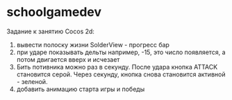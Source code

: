 # schoolgamedev

Задание к занятию Cocos 2d:

1. вывести полоску жизни SolderView - прогресс бар
2. при ударе показывать дельты
   например, -15, это число появляется, а потом двигается вверх и исчезает
3. Бить потивника можно раз в секунду.
   После удара кнопка ATTACK становится серой.
   Через секунду, кнопка снова становится активной - зеленой.
4. добавить анимацию старта игры и победы